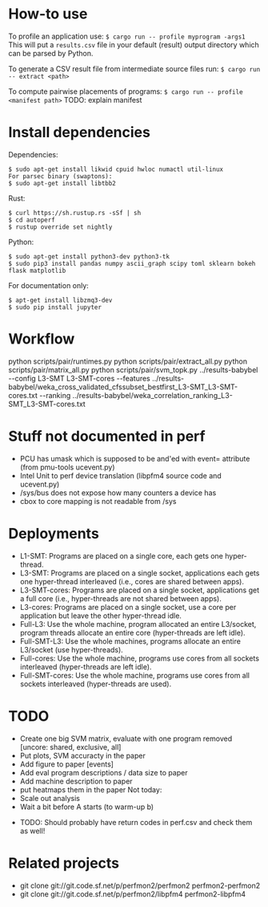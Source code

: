 # How-to use

To profile an application use:
`$ cargo run -- profile myprogram -args1`
This will put a `results.csv` file in your default (result) output directory which can be parsed by Python.

To generate a CSV result file from intermediate source files run:
`$ cargo run -- extract <path>`

To compute pairwise placements of programs:
`$ cargo run -- profile <manifest path>`
TODO: explain manifest

# Install dependencies

Dependencies:
```
$ sudo apt-get install likwid cpuid hwloc numactl util-linux
For parsec binary (swaptons):
$ sudo apt-get install libtbb2
```

Rust:
```
$ curl https://sh.rustup.rs -sSf | sh
$ cd autoperf
$ rustup override set nightly
```

Python:
```
$ sudo apt-get install python3-dev python3-tk
$ sudo pip3 install pandas numpy ascii_graph scipy toml sklearn bokeh flask matplotlib
```

For documentation only:
```
$ apt-get install libzmq3-dev
$ sudo pip install jupyter
```

# Workflow

python scripts/pair/runtimes.py
python scripts/pair/extract_all.py
python scripts/pair/matrix_all.py
python scripts/pair/svm_topk.py ../results-babybel --config L3-SMT L3-SMT-cores  --features ../results-babybel/weka_cross_validated_cfssubset_bestfirst_L3-SMT_L3-SMT-cores.txt --ranking ../results-babybel/weka_correlation_ranking_L3-SMT_L3-SMT-cores.txt

# Stuff not documented in perf
  * PCU has umask which is supposed to be and'ed with event= attribute (from pmu-tools ucevent.py)
  * Intel Unit to perf device translation (libpfm4 source code and ucevent.py)
  * /sys/bus does not expose how many counters a device has
  * cbox to core mapping is not readable from /sys

# Deployments
  * L1-SMT: Programs are placed on a single core, each gets one hyper-thread.
  * L3-SMT: Programs are placed on a single socket, applications each gets one hyper-thread interleaved (i.e., cores are shared between apps).
  * L3-SMT-cores: Programs are placed on a single socket, applications get a full core (i.e., hyper-threads are not shared between apps).
  * L3-cores: Programs are placed on a single socket, use a core per application but leave the other hyper-thread idle.
  * Full-L3: Use the whole machine, program allocated an entire L3/socket, program threads allocate an entire core (hyper-threads are left idle).
  * Full-SMT-L3: Use the whole machines, programs allocate an entire L3/socket (use hyper-threads).
  * Full-cores: Use the whole machine, programs use cores from all sockets interleaved (hyper-threads are left idle).
  * Full-SMT-cores: Use the whole machine, programs use cores from all sockets interleaved (hyper-threads are used).

# TODO
  * Create one big SVM matrix, evaluate with one program removed [uncore: shared, exclusive, all]
  * Put plots, SVM accuracty in the paper
  * Add figure to paper [events]
  * Add eval program descriptions / data size to paper
  * Add machine description to paper
  * put heatmaps them in the paper
Not today:
  * Scale out analysis
  * Wait a bit before A starts (to warm-up b)
  - TODO: Should probably have return codes in perf.csv and check them as well!


# Related projects
  * git clone git://git.code.sf.net/p/perfmon2/perfmon2 perfmon2-perfmon2
  * git clone git://git.code.sf.net/p/perfmon2/libpfm4 perfmon2-libpfm4
